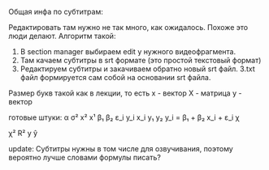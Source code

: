Общая инфа по субтитрам:

Редактировать там нужно не так много, как ожидалось. Похоже это люди делают. Алгоритм такой:
1. В section manager выбираем edit у нужного видеофрагмента.
2. Там качаем субтитры в srt формате (это простой текстовый формат)
2. Редактируем субтитры и закачиваем обратно новый srt файл.
3.txt файл формируется сам собой на основании srt файла.


Размер букв такой как в лекции, то есть
x - вектор
X - матрица
y - вектор


готовые штуки:
α
σ²
x²
x¹
β₁
β₂
ε_i
y_i
x_i
y₁
y₂
y_i = β₁ + β₂ x_i + ε_i
χ

χ²
R²
y
ŷ


update:
Субтитры нужны в том числе для озвучивания, поэтому вероятно 
лучше словами формулы писать?
